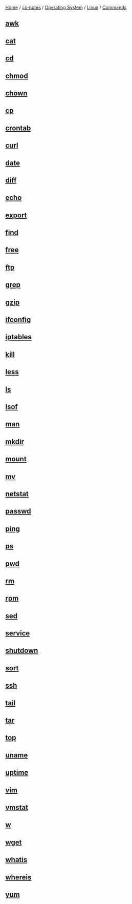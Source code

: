 [Home](https://mengxianbin.github.io) /
[cs-notes](https://mengxianbin.github.io/cs-notes/content) /
[Operating System](https://mengxianbin.github.io/cs-notes/content/Operating%20System) /
[Linux](https://mengxianbin.github.io/cs-notes/content/Operating%20System/Linux) /
[Commands](https://mengxianbin.github.io/cs-notes/content/Operating%20System/Linux/Commands)

## [awk](https://mengxianbin.github.io/cs-notes/content/Operating%20System/Linux/Commands/awk)

## [cat](https://mengxianbin.github.io/cs-notes/content/Operating%20System/Linux/Commands/cat)

## [cd](https://mengxianbin.github.io/cs-notes/content/Operating%20System/Linux/Commands/cd)

## [chmod](https://mengxianbin.github.io/cs-notes/content/Operating%20System/Linux/Commands/chmod)

## [chown](https://mengxianbin.github.io/cs-notes/content/Operating%20System/Linux/Commands/chown)

## [cp](https://mengxianbin.github.io/cs-notes/content/Operating%20System/Linux/Commands/cp)

## [crontab](https://mengxianbin.github.io/cs-notes/content/Operating%20System/Linux/Commands/crontab)

## [curl](https://mengxianbin.github.io/cs-notes/content/Operating%20System/Linux/Commands/curl)

## [date](https://mengxianbin.github.io/cs-notes/content/Operating%20System/Linux/Commands/date)

## [diff](https://mengxianbin.github.io/cs-notes/content/Operating%20System/Linux/Commands/diff)

## [echo](https://mengxianbin.github.io/cs-notes/content/Operating%20System/Linux/Commands/echo)

## [export](https://mengxianbin.github.io/cs-notes/content/Operating%20System/Linux/Commands/export)

## [find](https://mengxianbin.github.io/cs-notes/content/Operating%20System/Linux/Commands/find)

## [free](https://mengxianbin.github.io/cs-notes/content/Operating%20System/Linux/Commands/free)

## [ftp](https://mengxianbin.github.io/cs-notes/content/Operating%20System/Linux/Commands/ftp)

## [grep](https://mengxianbin.github.io/cs-notes/content/Operating%20System/Linux/Commands/grep)

## [gzip](https://mengxianbin.github.io/cs-notes/content/Operating%20System/Linux/Commands/gzip)

## [ifconfig](https://mengxianbin.github.io/cs-notes/content/Operating%20System/Linux/Commands/ifconfig)

## [iptables](https://mengxianbin.github.io/cs-notes/content/Operating%20System/Linux/Commands/iptables)

## [kill](https://mengxianbin.github.io/cs-notes/content/Operating%20System/Linux/Commands/kill)

## [less](https://mengxianbin.github.io/cs-notes/content/Operating%20System/Linux/Commands/less)

## [ls](https://mengxianbin.github.io/cs-notes/content/Operating%20System/Linux/Commands/ls)

## [lsof](https://mengxianbin.github.io/cs-notes/content/Operating%20System/Linux/Commands/lsof)

## [man](https://mengxianbin.github.io/cs-notes/content/Operating%20System/Linux/Commands/man)

## [mkdir](https://mengxianbin.github.io/cs-notes/content/Operating%20System/Linux/Commands/mkdir)

## [mount](https://mengxianbin.github.io/cs-notes/content/Operating%20System/Linux/Commands/mount)

## [mv](https://mengxianbin.github.io/cs-notes/content/Operating%20System/Linux/Commands/mv)

## [netstat](https://mengxianbin.github.io/cs-notes/content/Operating%20System/Linux/Commands/netstat)

## [passwd](https://mengxianbin.github.io/cs-notes/content/Operating%20System/Linux/Commands/passwd)

## [ping](https://mengxianbin.github.io/cs-notes/content/Operating%20System/Linux/Commands/ping)

## [ps](https://mengxianbin.github.io/cs-notes/content/Operating%20System/Linux/Commands/ps)

## [pwd](https://mengxianbin.github.io/cs-notes/content/Operating%20System/Linux/Commands/pwd)

## [rm](https://mengxianbin.github.io/cs-notes/content/Operating%20System/Linux/Commands/rm)

## [rpm](https://mengxianbin.github.io/cs-notes/content/Operating%20System/Linux/Commands/rpm)

## [sed](https://mengxianbin.github.io/cs-notes/content/Operating%20System/Linux/Commands/sed)

## [service](https://mengxianbin.github.io/cs-notes/content/Operating%20System/Linux/Commands/service)

## [shutdown](https://mengxianbin.github.io/cs-notes/content/Operating%20System/Linux/Commands/shutdown)

## [sort](https://mengxianbin.github.io/cs-notes/content/Operating%20System/Linux/Commands/sort)

## [ssh](https://mengxianbin.github.io/cs-notes/content/Operating%20System/Linux/Commands/ssh)

## [tail](https://mengxianbin.github.io/cs-notes/content/Operating%20System/Linux/Commands/tail)

## [tar](https://mengxianbin.github.io/cs-notes/content/Operating%20System/Linux/Commands/tar)

## [top](https://mengxianbin.github.io/cs-notes/content/Operating%20System/Linux/Commands/top)

## [uname](https://mengxianbin.github.io/cs-notes/content/Operating%20System/Linux/Commands/uname)

## [uptime](https://mengxianbin.github.io/cs-notes/content/Operating%20System/Linux/Commands/uptime)

## [vim](https://mengxianbin.github.io/cs-notes/content/Operating%20System/Linux/Commands/vim)

## [vmstat](https://mengxianbin.github.io/cs-notes/content/Operating%20System/Linux/Commands/vmstat)

## [w](https://mengxianbin.github.io/cs-notes/content/Operating%20System/Linux/Commands/w)

## [wget](https://mengxianbin.github.io/cs-notes/content/Operating%20System/Linux/Commands/wget)

## [whatis](https://mengxianbin.github.io/cs-notes/content/Operating%20System/Linux/Commands/whatis)

## [whereis](https://mengxianbin.github.io/cs-notes/content/Operating%20System/Linux/Commands/whereis)

## [yum](https://mengxianbin.github.io/cs-notes/content/Operating%20System/Linux/Commands/yum)

